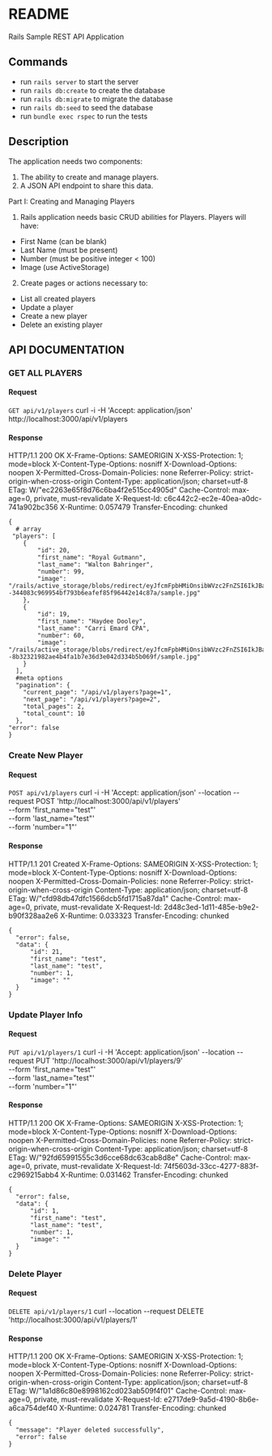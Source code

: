 # README

Rails Sample REST API Application

## Commands
  - run `rails server` to start the server
  - run `rails db:create` to create the database
  - run `rails db:migrate` to migrate the database
  - run `rails db:seed` to seed the database
  - run `bundle exec rspec` to run the tests
## Description

The application needs two components:

1. The ability to create and manage players.
2. A JSON API endpoint to share this data.

Part I: Creating and Managing Players

1. Rails application needs basic CRUD abilities for Players. Players will have:

- First Name (can be blank)
- Last Name (must be present)
- Number (must be positive integer < 100)
- Image (use ActiveStorage)

2. Create pages or actions necessary to:

- List all created players
- Update a player
- Create a new player
- Delete an existing player

## API DOCUMENTATION

### GET ALL PLAYERS

#### Request

`GET api/v1/players`
curl -i -H 'Accept: application/json' http://localhost:3000/api/v1/players

#### Response

HTTP/1.1 200 OK
X-Frame-Options: SAMEORIGIN
X-XSS-Protection: 1; mode=block
X-Content-Type-Options: nosniff
X-Download-Options: noopen
X-Permitted-Cross-Domain-Policies: none
Referrer-Policy: strict-origin-when-cross-origin
Content-Type: application/json; charset=utf-8
ETag: W/"ec2263e65f8d76c6ba4f2e515cc4905d"
Cache-Control: max-age=0, private, must-revalidate
X-Request-Id: c6c442c2-ec2e-40ea-a0dc-741a902bc356
X-Runtime: 0.057479
Transfer-Encoding: chunked

    {
      # array
     "players": [
        {
            "id": 20,
            "first_name": "Royal Gutmann",
            "last_name": "Walton Bahringer",
            "number": 99,
            "image": "/rails/active_storage/blobs/redirect/eyJfcmFpbHMiOnsibWVzc2FnZSI6IkJBaHBHUT09IiwiZXhwIjpudWxsLCJwdXIiOiJibG9iX2lkIn19--344083c969954bf793b6eafef85f96442e14c87a/sample.jpg"
        },
        {
            "id": 19,
            "first_name": "Haydee Dooley",
            "last_name": "Carri Emard CPA",
            "number": 60,
            "image": "/rails/active_storage/blobs/redirect/eyJfcmFpbHMiOnsibWVzc2FnZSI6IkJBaHBHQT09IiwiZXhwIjpudWxsLCJwdXIiOiJibG9iX2lkIn19--8b32321982ae4b4fa1b7e36d3e042d334b5b069f/sample.jpg"
        }
      ],
      #meta options
      "pagination": {
        "current_page": "/api/v1/players?page=1",
        "next_page": "/api/v1/players?page=2",
        "total_pages": 2,
        "total_count": 10
      },
    "error": false
    }

### Create New Player

#### Request

`POST api/v1/players`
curl -i -H 'Accept: application/json' --location --request POST 'http://localhost:3000/api/v1/players' \
--form 'first_name="test"' \
--form 'last_name="test"' \
--form 'number="1"'

#### Response

HTTP/1.1 201 Created
X-Frame-Options: SAMEORIGIN
X-XSS-Protection: 1; mode=block
X-Content-Type-Options: nosniff
X-Download-Options: noopen
X-Permitted-Cross-Domain-Policies: none
Referrer-Policy: strict-origin-when-cross-origin
Content-Type: application/json; charset=utf-8
ETag: W/"cfd98db47dfc1566dcb5fd1715a87da1"
Cache-Control: max-age=0, private, must-revalidate
X-Request-Id: 2d48c3ed-1d11-485e-b9e2-b90f328aa2e6
X-Runtime: 0.033323
Transfer-Encoding: chunked

    {
      "error": false,
      "data": {
          "id": 21,
          "first_name": "test",
          "last_name": "test",
          "number": 1,
          "image": ""
      }
    }

### Update Player Info

#### Request

`PUT api/v1/players/1`
curl -i -H 'Accept: application/json' --location --request PUT 'http://localhost:3000/api/v1/players/9' \
--form 'first_name="test"' \
--form 'last_name="test"' \
--form 'number="1"'

#### Response

HTTP/1.1 200 OK
X-Frame-Options: SAMEORIGIN
X-XSS-Protection: 1; mode=block
X-Content-Type-Options: nosniff
X-Download-Options: noopen
X-Permitted-Cross-Domain-Policies: none
Referrer-Policy: strict-origin-when-cross-origin
Content-Type: application/json; charset=utf-8
ETag: W/"92fd65991555c3d6cce68dc63cab8d8e"
Cache-Control: max-age=0, private, must-revalidate
X-Request-Id: 74f5603d-33cc-4277-883f-c2969215abb4
X-Runtime: 0.031462
Transfer-Encoding: chunked

    {
      "error": false,
      "data": {
          "id": 1,
          "first_name": "test",
          "last_name": "test",
          "number": 1,
          "image": ""
      }
    }

### Delete Player

#### Request

`DELETE api/v1/players/1`
curl --location --request DELETE 'http://localhost:3000/api/v1/players/1'

#### Response

HTTP/1.1 200 OK
X-Frame-Options: SAMEORIGIN
X-XSS-Protection: 1; mode=block
X-Content-Type-Options: nosniff
X-Download-Options: noopen
X-Permitted-Cross-Domain-Policies: none
Referrer-Policy: strict-origin-when-cross-origin
Content-Type: application/json; charset=utf-8
ETag: W/"1a1d86c80e8998162cd023ab509f4f01"
Cache-Control: max-age=0, private, must-revalidate
X-Request-Id: e2717de9-9a5d-4190-8b6e-a6ca754def40
X-Runtime: 0.024781
Transfer-Encoding: chunked

    {
      "message": "Player deleted successfully",
      "error": false
    }
